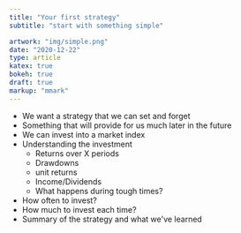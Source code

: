 ```yaml
---
title: "Your first strategy"
subtitle: "start with something simple"

artwork: "img/simple.png"
date: "2020-12-22"
type: article
katex: true
bokeh: true
draft: true
markup: "mmark"
---
```


* We want a strategy that we can set and forget
* Something that will provide for us much later in the future
* We can invest into a market index
* Understanding the investment
    * Returns over X periods
    * Drawdowns
    * unit returns
    * Income/Dividends
    * What happens during tough times?
* How often to invest?
* How much to invest each time?
* Summary of the strategy and what we've learned